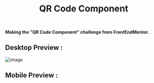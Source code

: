 <div align='center'><h1>QR Code Component</h1>
</div>
<br>

**Making the "QR Code Component" challenge from FrontEndMentor.**


## Desktop Preview :
![image](https://user-images.githubusercontent.com/92865037/226449839-692c6e2a-1558-4585-bcf8-d916390f0ef4.png)

## Mobile Preview :
